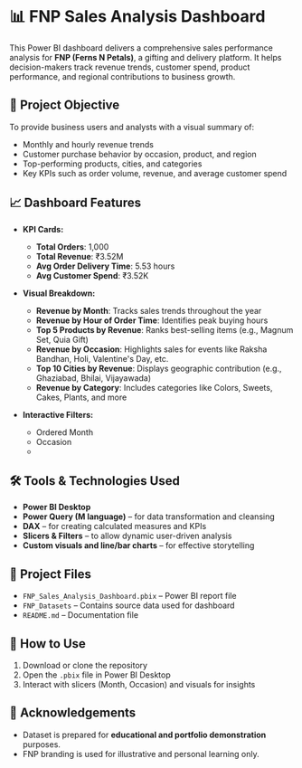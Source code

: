 # 📊 FNP Sales Analysis Dashboard

This Power BI dashboard delivers a comprehensive sales performance analysis for **FNP (Ferns N Petals)**, a gifting and delivery platform. It helps decision-makers track revenue trends, customer spend, product performance, and regional contributions to business growth.

## 🎯 Project Objective

To provide business users and analysts with a visual summary of:
- Monthly and hourly revenue trends
- Customer purchase behavior by occasion, product, and region
- Top-performing products, cities, and categories
- Key KPIs such as order volume, revenue, and average customer spend

## 📈 Dashboard Features

- **KPI Cards:**
  - **Total Orders**: 1,000
  - **Total Revenue**: ₹3.52M
  - **Avg Order Delivery Time**: 5.53 hours
  - **Avg Customer Spend**: ₹3.52K

- **Visual Breakdown:**
  - **Revenue by Month**: Tracks sales trends throughout the year
  - **Revenue by Hour of Order Time**: Identifies peak buying hours
  - **Top 5 Products by Revenue**: Ranks best-selling items (e.g., Magnum Set, Quia Gift)
  - **Revenue by Occasion**: Highlights sales for events like Raksha Bandhan, Holi, Valentine's Day, etc.
  - **Top 10 Cities by Revenue**: Displays geographic contribution (e.g., Ghaziabad, Bhilai, Vijayawada)
  - **Revenue by Category**: Includes categories like Colors, Sweets, Cakes, Plants, and more

- **Interactive Filters:**
  - Ordered Month
  - Occasion
  - 
## 🛠 Tools & Technologies Used

- **Power BI Desktop**
- **Power Query (M language)** – for data transformation and cleansing
- **DAX** – for creating calculated measures and KPIs
- **Slicers & Filters** – to allow dynamic user-driven analysis
- **Custom visuals and line/bar charts** – for effective storytelling

## 📁 Project Files

- `FNP_Sales_Analysis_Dashboard.pbix` – Power BI report file
- `FNP_Datasets` – Contains source data used for dashboard
- `README.md` – Documentation file

## 🚀 How to Use

1. Download or clone the repository
2. Open the `.pbix` file in Power BI Desktop
3. Interact with slicers (Month, Occasion) and visuals for insights

## 📎 Acknowledgements

- Dataset is prepared for **educational and portfolio demonstration** purposes.
- FNP branding is used for illustrative and personal learning only.
